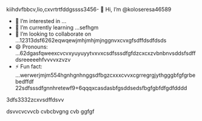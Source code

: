 kiihdvfbbcv,lio,cxvrtrtfddgssss3456- 👋 Hi, I’m @koloseresa46589
- 👀 I’m interested in ...
- 🌱 I’m currently learning ...sefhgm
- 💞️ I’m looking to collaborate on ...12313dsf6262eqwqewjmhjmhjmjnggnvxcvxgfsdffdsdfdsds
- 😄 Pronouns: ...62dgasfqweexcvcvxyuyuyytvxvxcsdfsssdfgfdzcxcxzvbnbnvsddsfsdffdsreeeeehfvvvvxzvzv
- ⚡ Fun fact: ...werwerjmjm554hgnhgnhnggsdfbgzcxxxcvvxcgrregrgjythgggbfgfgrbebedffdf
22sdfsssdfgnnhretewf9+6qqqxcasdasbfgsddsedsfbgfgbfdfgdfdddd
<!---53wrrhtsdf12352dzfsddgfdgfdfgfewdsgrefd
koloseresa/koloseresa is a ✨ special ✨ repository beca132useas its `README45.md` (this file) appeabgdfbrsf on your GitHusfsdfsdfdsffsdfdsb profrsdferezxcczvv5ile.
You can click the Preview link to take a look at your changes.456fsdsd32gfbgfgfjtyjtythrthgffdvfdvfdfvvcxxxxxjyfgg
--->3dfs3332zcxvsdffdsvv
dsvvcvcvvcb
cvbcbvgng
cvb
ggfgf
